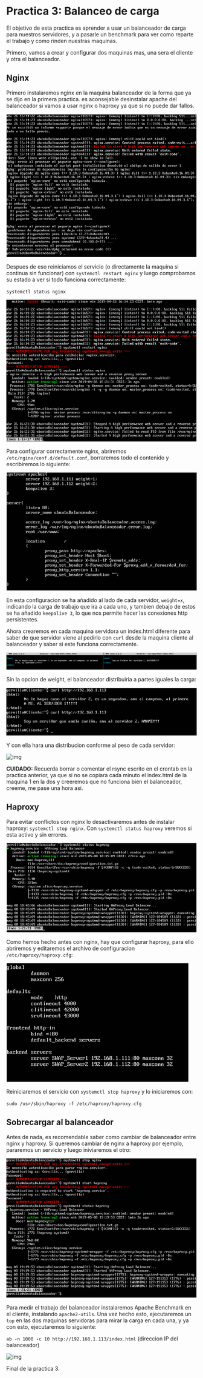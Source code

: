 # Practica 3: Balanceo de carga

El objetivo de esta practica es aprender a usar un balanceador de carga para nuestros servidores, y a pasarle un benchmark para ver como reparte el trabajo y como rinden nuestras maquinas.

Primero, vamos a crear y configurar dos maquinas mas, una sera el cliente y otra el balanceador.

## Nginx 

Primero instalaremos nginx en la maquina balanceador de la forma que ya se dijo en la primera practica. es aconsejable desinstalar apache del balanceador si vamos a usar nginx o haproxy ya que si no puede dar fallos.

![img](https://github.com/Gervilla/SWAP/blob/master/Practica3/images/1_error_nginx.PNG)

Despues de eso reiniciamos el servicio (o directamente la maquina si continua sin funcionar) con `systemctl restart nginx` y luego comprobamos su estado a ver si todo funciona correctamente:

`systemctl status nginx`

![img](https://github.com/Gervilla/SWAP/blob/master/Practica3/images/2_status_nginx.PNG)

Para configurar correctamente nginx, abriremos `/etc/nginx/conf.d/default.conf`, borraremos todo el contenido y escribiremos lo siguiente:

![img](https://github.com/Gervilla/SWAP/blob/master/Practica3/images/3_config_nginx.PNG)

En esta configuracion se ha añadido al lado de cada servidor, `weight=x`, indicando la carga de trabajo que ira a cada uno, y tambien debajo de estos se ha añadido `keepalive 3`, lo que nos permite hacer las conexiones http persistentes.

Ahora crearemos en cada maquina servidora un index.html diferente para saber de que servidor viene al pedirlo con `curl` desde la maquina cliente al balanceador y saber si este funciona correctamente.

![img](https://github.com/Gervilla/SWAP/blob/master/Practica3/images/4_html.PNG)

Sin la opcion de weight, el balanceador distribuiria a partes iguales la carga:

![img](https://github.com/Gervilla/SWAP/blob/master/Practica3/images/5_balanceo_nginx.PNG)

Y con ella hara una distribucion conforme al peso de cada servidor:

![img](https://github.com/Gervilla/SWAP/blob/master/Practica3/images/5_balanceo_nginx_edit.PNG)

**CUIDADO:** Recuerda borrar o comentar el rsync escrito en el crontab en la practica anterior, ya que si no se copiara cada minuto el index.html de la maquina 1 en la dos y creeremos que no funciona bien el balanceador, creeme, me pase una hora asi.

## Haproxy

Para evitar conflictos con nginx lo desactivaremos antes de instalar haproxy: `systemctl stop nginx`. Con `systemctl status haproxy` veremos si esta activo y sin errores.

![img](https://github.com/Gervilla/SWAP/blob/master/Practica3/images/6_status_haproxy.PNG)

Como hemos hecho antes con nginx, hay que configurar haproxy, para ello abriremos y editaremos el archivo de configuracion `/etc/haproxy/haproxy.cfg`:

![img](https://github.com/Gervilla/SWAP/blob/master/Practica3/images/7_conf_haproxy.PNG)

Reiniciaremos el servicio con `systemctl stop haproxy` y lo iniciaremos con:

`sudo /usr/sbin/haproxy -f /etc/haproxy/haproxy.cfg`

## Sobrecargar al balanceador

Antes de nada, es recomendable saber como cambiar de balanceador entre nginx y haproxy. Si queremos cambiar de nginx a haproxy por ejemplo, pararemos un servicio y luego iniviaremos el otro:

![img](https://github.com/Gervilla/SWAP/blob/master/Practica3/images/8_cambio_balanceador.PNG)

Para medir el trabajo del balanceador instalaremos Apache Benchmark en el cliente, instalando `apache2-utils`. Una vez hecho esto, ejecutaremos un `top` en las dos maquinas servidoras para mirar la carga en cada una, y ya con esto, ejecutaremos lo siguiente:

`ab -n 1000 -c 10 http://192.168.1.113/index.html` (direccion IP del balanceador)

![img](https://github.com/Gervilla/SWAP/blob/master/Practica3/images/9_benchmark.PNG) 

Final de la practica 3.
